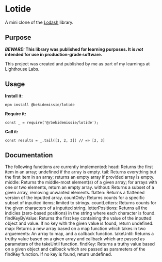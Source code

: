 # Lotide

A mini clone of the [Lodash](https://lodash.com) library.

## Purpose

**_BEWARE:_ This library was published for learning purposes. It is _not_ intended for use in production-grade software.**

This project was created and published by me as part of my learnings at Lighthouse Labs. 

## Usage

**Install it:**

`npm install @bekidemissie/lotide`

**Require it:**

`const _ = require('@/bekidemissie/lotide');`

**Call it:**

`const results = _.tail([1, 2, 3]) // => [2, 3]`

## Documentation

The following functions are currently implemented:
head: Returns the first item in an array; undefined if the array is empty.
tail: Returns everything but the first item in an array; returns an empty array if provided array is empty.
middle: Returns the middle-most element(s) of a given array; for arrays with one or two elements, return an empty array.
without: Returns a subset of a given array, removing unwanted elements.
flatten: Returns a flattened version of the inputted array.
countOnly: Returns counts for a specific subset of inputted items; limited to strings.
countLetters: Returns counts for the given characters of a inputted string.
letterPositions: Returns all the indicies (zero-based positions) in the string where each character is found.
findKeyByValue: Returns the first key containing the value of the inputted object and value. If no key with the given value is found, return undefined.
map: Returns a new array based on a map function which takes in two arguements: An array to map, and a callback function.
takeUntil: Returns a truthy value based on a given array and callback which are passed as parameters of the takeUntil function.
findKey: Returns a truthy value based on a given object and callback which are passed as parameters of the findKey function. If no key is found, return undefined.
